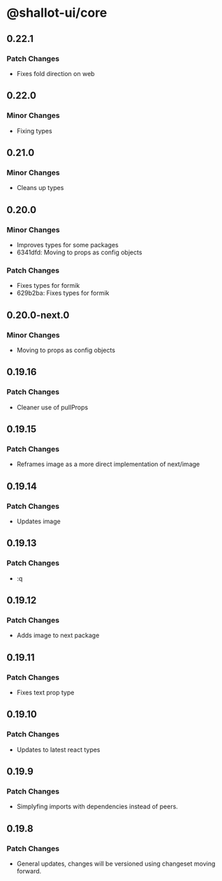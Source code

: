 # @shallot-ui/core

## 0.22.1

### Patch Changes

- Fixes fold direction on web

## 0.22.0

### Minor Changes

- Fixing types

## 0.21.0

### Minor Changes

- Cleans up types

## 0.20.0

### Minor Changes

- Improves types for some packages
- 6341dfd: Moving to props as config objects

### Patch Changes

- Fixes types for formik
- 629b2ba: Fixes types for formik

## 0.20.0-next.0

### Minor Changes

- Moving to props as config objects

## 0.19.16

### Patch Changes

- Cleaner use of pullProps

## 0.19.15

### Patch Changes

- Reframes image as a more direct implementation of next/image

## 0.19.14

### Patch Changes

- Updates image

## 0.19.13

### Patch Changes

- :q

## 0.19.12

### Patch Changes

- Adds image to next package

## 0.19.11

### Patch Changes

- Fixes text prop type

## 0.19.10

### Patch Changes

- Updates to latest react types

## 0.19.9

### Patch Changes

- Simplyfing imports with dependencies instead of peers.

## 0.19.8

### Patch Changes

- General updates, changes will be versioned using changeset moving forward.
